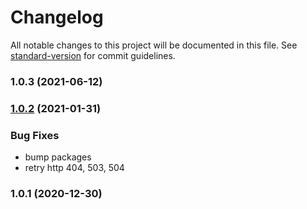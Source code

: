 # Changelog

All notable changes to this project will be documented in this file. See [standard-version](https://github.com/conventional-changelog/standard-version) for commit guidelines.

### 1.0.3 (2021-06-12)

### [1.0.2](https://github.com/jorgenkg/nodejs-connected-drive/compare/v1.0.1...v1.0.2) (2021-01-31)


### Bug Fixes

* bump packages
* retry http 404, 503, 504

### 1.0.1 (2020-12-30)
